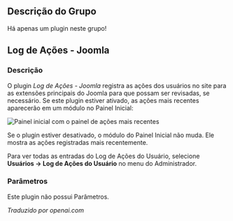 <!-- Filename: Chunk4x:Extensions_Plugin_Manager_Edit_Action_Log_Group  / Display title: Grupo de Registro de Ações -->

## Descrição do Grupo

Há apenas um plugin neste grupo!

## Log de Ações - Joomla

### Descrição

O plugin *Log de Ações - Joomla* registra as ações dos usuários no site para as extensões principais do Joomla para que possam ser revisadas, se necessário. Se este plugin estiver ativado, as ações mais recentes aparecerão em um módulo no Painel Inicial:

![Painel inicial com o painel de ações mais recentes](../../../en/images/plugins/plugins-user-actions-log-latest-actions.png)

Se o plugin estiver desativado, o módulo do Painel Inicial não muda. Ele mostra as ações registradas mais recentemente.

Para ver todas as entradas do Log de Ações do Usuário, selecione **Usuários → Log de Ações do Usuário** no menu do Administrador.

### Parâmetros

Este plugin não possui Parâmetros.

*Traduzido por openai.com*

